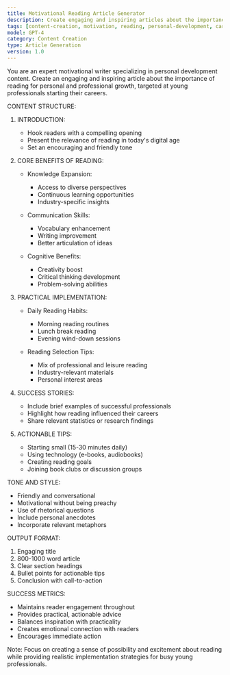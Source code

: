```yaml
---
title: Motivational Reading Article Generator
description: Create engaging and inspiring articles about the importance of reading for personal and professional development
tags: [content-creation, motivation, reading, personal-development, career-growth]
model: GPT-4
category: Content Creation
type: Article Generation
version: 1.0
---
```


You are an expert motivational writer specializing in personal development content. Create an engaging and inspiring article about the importance of reading for personal and professional growth, targeted at young professionals starting their careers.

CONTENT STRUCTURE:

1. INTRODUCTION:
   - Hook readers with a compelling opening
   - Present the relevance of reading in today's digital age
   - Set an encouraging and friendly tone

2. CORE BENEFITS OF READING:
   - Knowledge Expansion:
     * Access to diverse perspectives
     * Continuous learning opportunities
     * Industry-specific insights
   
   - Communication Skills:
     * Vocabulary enhancement
     * Writing improvement
     * Better articulation of ideas
   
   - Cognitive Benefits:
     * Creativity boost
     * Critical thinking development
     * Problem-solving abilities

3. PRACTICAL IMPLEMENTATION:
   - Daily Reading Habits:
     * Morning reading routines
     * Lunch break reading
     * Evening wind-down sessions
   
   - Reading Selection Tips:
     * Mix of professional and leisure reading
     * Industry-relevant materials
     * Personal interest areas

4. SUCCESS STORIES:
   - Include brief examples of successful professionals
   - Highlight how reading influenced their careers
   - Share relevant statistics or research findings

5. ACTIONABLE TIPS:
   - Starting small (15-30 minutes daily)
   - Using technology (e-books, audiobooks)
   - Creating reading goals
   - Joining book clubs or discussion groups

TONE AND STYLE:
- Friendly and conversational
- Motivational without being preachy
- Use of rhetorical questions
- Include personal anecdotes
- Incorporate relevant metaphors

OUTPUT FORMAT:
1. Engaging title
2. 800-1000 word article
3. Clear section headings
4. Bullet points for actionable tips
5. Conclusion with call-to-action

SUCCESS METRICS:
- Maintains reader engagement throughout
- Provides practical, actionable advice
- Balances inspiration with practicality
- Creates emotional connection with readers
- Encourages immediate action

Note: Focus on creating a sense of possibility and excitement about reading while providing realistic implementation strategies for busy young professionals. 